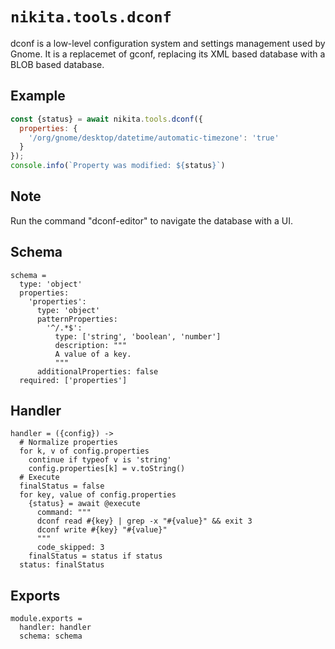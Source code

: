 
# `nikita.tools.dconf`

dconf is a low-level configuration system and settings management used by
Gnome. It is a replacemet of gconf, replacing its XML based database with a
BLOB based database.

## Example

```js
const {status} = await nikita.tools.dconf({
  properties: {
    '/org/gnome/desktop/datetime/automatic-timezone': 'true'
  }
});
console.info(`Property was modified: ${status}`)
```

## Note

Run the command "dconf-editor" to navigate the database with a UI.

## Schema

    schema =
      type: 'object'
      properties:
        'properties':
          type: 'object'
          patternProperties:
            '^/.*$':
              type: ['string', 'boolean', 'number']
              description: """
              A value of a key.
              """
          additionalProperties: false
      required: ['properties']

## Handler

    handler = ({config}) ->
      # Normalize properties
      for k, v of config.properties
        continue if typeof v is 'string'
        config.properties[k] = v.toString()
      # Execute
      finalStatus = false
      for key, value of config.properties
        {status} = await @execute
          command: """
          dconf read #{key} | grep -x "#{value}" && exit 3
          dconf write #{key} "#{value}"
          """
          code_skipped: 3
        finalStatus = status if status
      status: finalStatus
        

## Exports

    module.exports =
      handler: handler
      schema: schema
